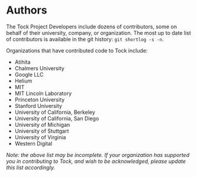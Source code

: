 # Authors

The Tock Project Developers include dozens of contributors, some on behalf of
their university, company, or organization. The most up to date list of
contributors is available in the git history: `git shortlog -s -n`.

Organizations that have contributed code to Tock include:

  * Atihita
  * Chalmers University
  * Google LLC
  * Helium
  * MIT
  * MIT Lincoln Laboratory
  * Princeton University
  * Stanford University
  * University of California, Berkeley
  * University of California, San Diego
  * University of Michigan
  * University of Stuttgart
  * University of Virginia
  * Western Digital

_Note: the above list may be incomplete. If your organization has supported you in
contributing to Tock, and wish to be acknowledged, please update this list accordingly._
